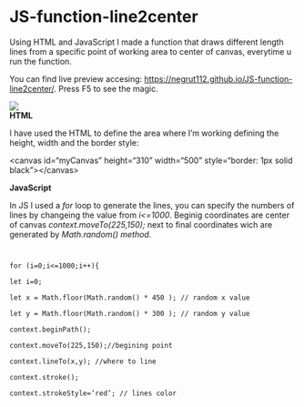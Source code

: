 <h1><a id="JSfunctionline2center_0"></a>JS-function-line2center</h1>

<p>Using HTML and JavaScript I made a function that draws different length lines from a specific point of working area to center of canvas, everytime u run the function.</p>

<p>You can find live preview accesing: <a href="https://negrut112.github.io/JS-function-line2center/">https://negrut112.github.io/JS-function-line2center/</a>. Press F5 to see the magic.<br>
  
<img src="https://i.imgur.com/Zrtaf2C.jpg"><br>
<b>HTML</b><br>

<p>I have used the HTML to define the area where I’m working defining the height, width and the border style:</p>
<p>&lt;canvas id=“myCanvas” height=“310” width=“500” style=“border: 1px solid black”&gt;&lt;/canvas&gt;</p>

<b>JavaScript</b>

<p>In JS I used a <i>for</i> loop to generate the lines, you can specify the numbers of lines by changeing the value from <i>i&lt;=1000</i>. Beginig coordinates are center of canvas <i>context.moveTo(225,150);</i> next to final coordinates wich are generated by <i>Math.random() method.</p></i>
<code>
<p>for (i=0;i&lt;=1000;i++){<br>
let i=0;<br>
let x = Math.floor(Math.random() * 450 ); // random x value<br>
let y = Math.floor(Math.random() * 300 ); // random y value<br>
context.beginPath();<br>
context.moveTo(225,150);//begining point<br>
context.lineTo(x,y); //where to line<br>
context.stroke();<br>
context.strokeStyle=‘red’; // lines color</p>
</code>
